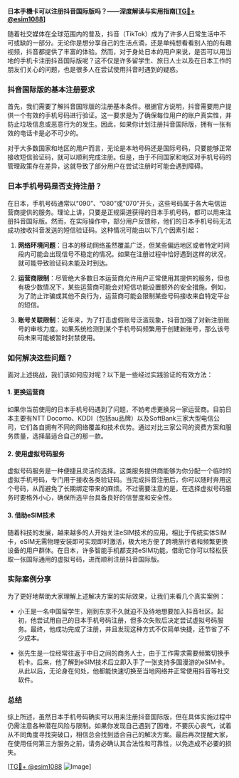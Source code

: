 **日本手機卡可以注册抖音国际版吗？——深度解读与实用指南[[TG💪+ @esim1088](https://t.me/s/esim1088)]**

随着社交媒体在全球范围内的普及，抖音（TikTok）成为了许多人日常生活中不可或缺的一部分。无论你是想分享自己的生活点滴，还是单纯想看看别人拍的有趣视频，抖音都提供了丰富的体验。然而，对于身处日本的用户来说，是否可以用当地的手机卡注册抖音国际版呢？这不仅是许多留学生、旅日人士以及在日本工作的朋友们关心的问题，也是很多人在尝试使用抖音时遇到的疑惑。

### 抖音国际版的基本注册要求

首先，我们需要了解抖音国际版的注册基本条件。根据官方说明，抖音需要用户提供一个有效的手机号码进行验证。这一要求是为了确保每位用户的账户真实性，并防止垃圾信息或恶意行为的发生。因此，如果你计划注册抖音国际版，拥有一张有效的电话卡是必不可少的。

对于大多数国家和地区的用户而言，无论是本地号码还是国际号码，只要能够正常接收短信验证码，就可以顺利完成注册。但是，由于不同国家和地区对手机号码的管理政策存在差异，这就导致了部分用户在尝试注册时可能会遇到障碍。

### 日本手机号码是否支持注册？

在日本，手机号码通常以“090”、“080”或“070”开头，这些号码属于各大电信运营商提供的服务。理论上讲，只要是正规渠道获得的日本手机号码，都可以用来注册抖音国际版。然而，在实际操作中，部分用户反馈称，他们的日本手机号码无法成功接收抖音发送的短信验证码。这种情况可能由以下几个因素引起：

1. **网络环境问题**：日本的移动网络虽然覆盖广泛，但某些偏远地区或者特定时间段内可能会出现信号不稳定的情况。如果在注册过程中恰好遇到这样的状况，就可能导致验证码未能及时到达。
   
2. **运营商限制**：尽管绝大多数日本运营商允许用户正常使用其提供的服务，但也有极少数情况下，某些运营商可能会对短信功能设置额外的安全措施。例如，为了防止诈骗或其他不良行为，运营商可能会限制某些号码接收来自特定平台的短信。

3. **账号关联限制**：近年来，为了打击虚假账号泛滥现象，抖音加强了对新注册账号的审核力度。如果系统检测到某个手机号码频繁用于创建新账号，那么该号码未来可能被暂时封禁使用。

### 如何解决这些问题？

面对上述挑战，我们该如何应对呢？以下是一些经过实践验证的有效方法：

#### 1. 更换运营商
如果你当前使用的日本手机号码遇到了问题，不妨考虑更换另一家运营商。目前日本主要有NTT Docomo、KDDI（包括au品牌）以及SoftBank三家大型电信公司，它们各自拥有不同的网络覆盖和技术优势。通过对比三家公司的资费方案和服务质量，选择最适合自己的那一款。

#### 2. 使用虚拟号码服务
虚拟号码服务是一种便捷且灵活的选择。这类服务提供商能够为你分配一个临时的虚拟手机号码，专门用于接收各类验证码。当完成抖音注册后，你可以随时弃用这个号码，从而避免了长期绑定带来的麻烦。不过需要注意的是，在选择虚拟号码服务时要格外小心，确保所选平台具备良好的信誉度和安全性。

#### 3. 借助eSIM技术
随着科技的发展，越来越多的人开始关注eSIM技术的应用。相比于传统实体SIM卡，eSIM无需物理安装即可实现即时激活，极大地方便了跨境旅行者和频繁更换设备的用户群体。在日本，许多智能手机都支持eSIM功能，借助它你可以轻松获取一张国际通用的虚拟号码，进而顺利注册抖音国际版。

### 实际案例分享

为了更好地帮助大家理解上述解决方案的实际效果，让我们来看几个真实案例：

- 小王是一名中国留学生，刚到东京不久就迫不及待地想要加入抖音社区。起初，他尝试用自己的日本手机号码注册，但多次失败后决定尝试虚拟号码服务。最终，他成功完成了注册，并且发现这种方式不仅简单快捷，还节省了不少成本。
  
- 张先生是一位经常往返于中日之间的商务人士，由于工作需求需要频繁切换手机卡。后来，他了解到eSIM技术后立即入手了一张支持多国漫游的eSIM卡。从此以后，无论身在何处，他都能快速切换至当地网络并正常使用抖音等社交软件。

### 总结

综上所述，虽然日本手机号码确实可以用来注册抖音国际版，但在具体实施过程中仍需注意各种潜在风险与限制。如果你发现自己遇到了困难，不要灰心丧气，试着从不同角度寻找突破口，相信总会找到适合自己的解决方案。最后再次提醒大家，在使用任何第三方服务之前，请务必确认其合法性和可靠性，以免造成不必要的损失。

[[TG💪+ @esim1088](https://t.me/s/esim1088) ![Image](https://i.postimg.cc/4NQfJmqS/Snipaste-2025-05-13-00-14-12.png)]